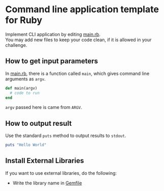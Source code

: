 # Command line application template for Ruby

Implement CLI application by editing [main.rb](main.rb).  
You may add new files to keep your code clean, if it is allowed in your challenge.

## How to get input parameters

In [main.rb](main.rb), there is a function called `main`, which gives command line arguments as `argv`.

``` rb
def main(argv)
  # code to run
end
```

`argv` passed here is came from `ARGV`.

## How to output result
Use the standard `puts` method to output results to `stdout`.

``` ruby
puts "Hello World"
```

## Install External Libraries
If you want to use external libraries, do the following:

- Write the library name in [Gemfile](Gemfile)

